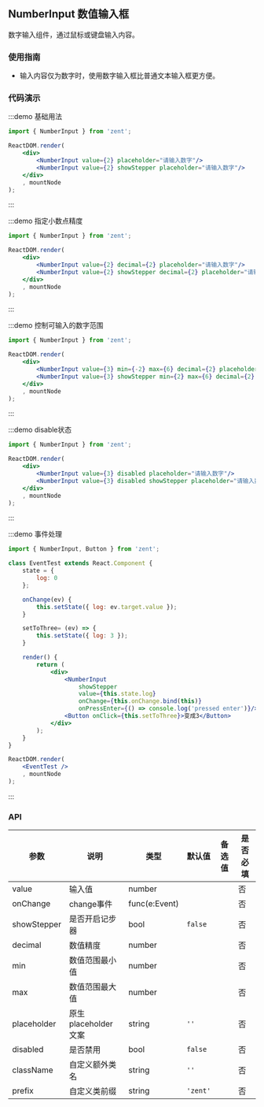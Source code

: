## NumberInput 数值输入框

数字输入组件，通过鼠标或键盘输入内容。

### 使用指南

- 输入内容仅为数字时，使用数字输入框比普通文本输入框更方便。

### 代码演示

:::demo 基础用法

```jsx
import { NumberInput } from 'zent';

ReactDOM.render(
	<div>
		<NumberInput value={2} placeholder="请输入数字"/>
		<NumberInput value={2} showStepper placeholder="请输入数字"/>
	</div>
	, mountNode
);

```
:::

:::demo 指定小数点精度

```jsx
import { NumberInput } from 'zent';

ReactDOM.render(
	<div>
		<NumberInput value={2} decimal={2} placeholder="请输入数字"/>
		<NumberInput value={2} showStepper decimal={2} placeholder="请输入数字"/>
	</div>
	, mountNode
);
```
:::

:::demo 控制可输入的数字范围

```jsx
import { NumberInput } from 'zent';

ReactDOM.render(
	<div>
		<NumberInput value={3} min={-2} max={6} decimal={2} placeholder="请输入数字"/>
		<NumberInput value={3} showStepper min={2} max={6} decimal={2} placeholder="请输入数字"/>
	</div>
	, mountNode
);
```
:::

:::demo disable状态

```jsx
import { NumberInput } from 'zent';

ReactDOM.render(
	<div>
		<NumberInput value={3} disabled placeholder="请输入数字"/>
		<NumberInput value={3} disabled showStepper placeholder="请输入数字"/>
	</div>
	, mountNode
);
```
:::

:::demo 事件处理

```jsx
import { NumberInput, Button } from 'zent';

class EventTest extends React.Component {
	state = {
		log: 0
	};

	onChange(ev) {
		this.setState({ log: ev.target.value });
	}

	setToThree= (ev) => {
		this.setState({ log: 3 });
	}

	render() {
		return (
			<div>
				<NumberInput
					showStepper 
					value={this.state.log} 
					onChange={this.onChange.bind(this)} 
					onPressEnter={() => console.log('pressed enter')}/>
				<Button onClick={this.setToThree}>变成3</Button>
			</div>
		);
	}
}

ReactDOM.render(
	<EventTest />
	, mountNode
);
```
:::


### API

| 参数           | 说明              | 类型            | 默认值      | 备选值                     | 是否必填 |
| ------------ | --------------- | ------------- | -------- | ----------------------- | ---- |
| value        | 输入值             | number        |          |                         | 否    |
| onChange     | change事件        | func(e:Event) |          |                         | 否    |
| showStepper  | 是否开启记步器         | bool        | `false` |                        | 否    |
| decimal      | 数值精度            | number        |          |                         | 否    |
| min      | 数值范围最小值            | number        |          |                         | 否    |
| max      | 数值范围最大值            | number        |          |                         | 否    |
| placeholder  | 原生placeholder文案 | string        | `''`     |                         | 否    |
| disabled     | 是否禁用            | bool          | `false`  |                         | 否    |
| className    | 自定义额外类名        | string        | `''`     |                         | 否    |
| prefix       | 自定义类前缀         | string        | `'zent'` |                         | 否    |

<style>
.zent-number-input-wrapper {
	width: 200px;
	margin-bottom: 20px;
}
</style>
